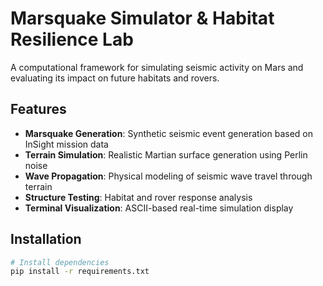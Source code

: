 # Marsquake Simulator & Habitat Resilience Lab

A computational framework for simulating seismic activity on Mars and evaluating its impact on future habitats and rovers.

## Features

- **Marsquake Generation**: Synthetic seismic event generation based on InSight mission data
- **Terrain Simulation**: Realistic Martian surface generation using Perlin noise
- **Wave Propagation**: Physical modeling of seismic wave travel through terrain
- **Structure Testing**: Habitat and rover response analysis
- **Terminal Visualization**: ASCII-based real-time simulation display

## Installation
```bash
# Install dependencies
pip install -r requirements.txt